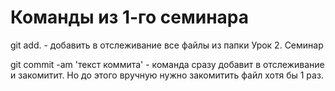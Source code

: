 # Команды из 1-го семинара

git add. - добавить в отслеживание все файлы из папки Урок 2. Семинар

git commit -am 'текст коммита' - команда сразу добавит в отслеживание и закомитит. Но до этого вручную нужно закомитить файл хотя бы 1 раз. 